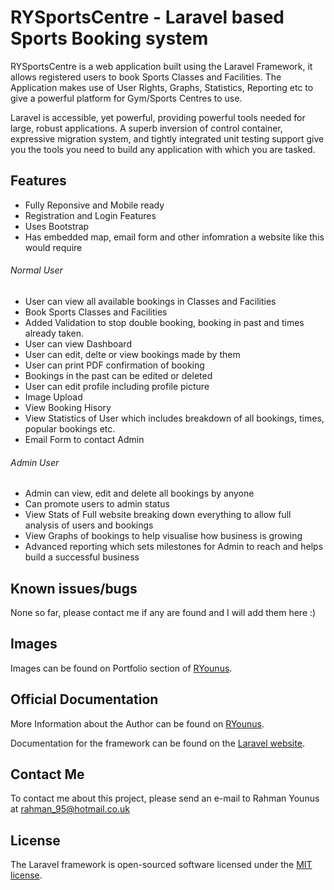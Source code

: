 # RYSportsCentre - Laravel based Sports Booking system

RYSportsCentre is a web application built using the Laravel Framework, it allows registered users to book Sports Classes and Facilities. The Application makes use of User Rights, Graphs, Statistics, Reporting etc to give a powerful platform for Gym/Sports Centres to use.

Laravel is accessible, yet powerful, providing powerful tools needed for large, robust applications. A superb inversion of control container, expressive migration system, and tightly integrated unit testing support give you the tools you need to build any application with which you are tasked.

## Features

* Fully Reponsive and Mobile ready
* Registration and Login Features
* Uses Bootstrap
* Has embedded map, email form and other infomration a website like this would require

###### Normal User

* User can view all available bookings in Classes and Facilities
* Book Sports Classes and Facilities
* Added Validation to stop double booking, booking in past and times already taken.
* User can view Dashboard
* User can edit, delte or view bookings made by them
* User can print PDF confirmation of booking
* Bookings in the past can be edited or deleted
* User can edit profile including profile picture
* Image Upload
* View Booking Hisory
* View Statistics of User which includes breakdown of all bookings, times, popular bookings etc.
* Email Form to contact Admin

###### Admin User

* Admin can view, edit and delete all bookings by anyone
* Can promote users to admin status
* View Stats of Full website breaking down everything to allow full analysis of users and bookings
* View Graphs of bookings to help visualise how business is growing
* Advanced reporting which sets milestones for Admin to reach and helps build a successful business

## Known issues/bugs

None so far, please contact me if any are found and I will add them here :)

## Images

Images can be found on Portfolio section of [RYounus](http://ryounus.com).

## Official Documentation

More Information about the Author can be found on [RYounus](http://ryounus.com).

Documentation for the framework can be found on the [Laravel website](http://laravel.com/docs).

## Contact Me

To contact me about this project, please send an e-mail to Rahman Younus at rahman_95@hotmail.co.uk 

## License

The Laravel framework is open-sourced software licensed under the [MIT license](http://opensource.org/licenses/MIT).
